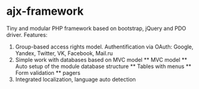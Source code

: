 # ajx-framework
Tiny and modular PHP framework based on bootstrap, jQuery and PDO driver. 
Features: 
1. Group-based access rights model. Authentification via OAuth: Google, Yandex, Twitter, VK, Facebook, Mail.ru
2. Simple work with databases based on MVC model
   ** MVC model
   ** Auto setup of the module database structure
   ** Tables with menus
   ** Form validation
   ** pagers
3. Integrated localization, language auto detection 

